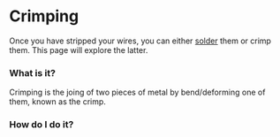<h1>Crimping</h1>

Once you have stripped your wires, you can either [solder](soldering.md) them or crimp them. This page will explore the latter.

### What is it?
Crimping is the joing of two pieces of metal by bend/deforming one of them, known as the crimp.
### How do I do it?